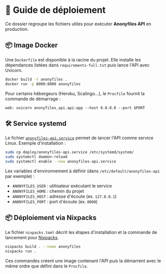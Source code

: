# 🚀 Guide de déploiement

Ce dossier regroupe les fichiers utiles pour exécuter **Anonyfiles API** en production.

## 📦 Image Docker

Une `Dockerfile` est disponible à la racine du projet. Elle installe les dépendances listées dans `requirements-full.txt` puis lance l'API avec Uvicorn.

```bash
docker build -t anonyfiles .
docker run -p 8000:8000 anonyfiles
```

Pour certains hébergeurs (Heroku, Scalingo...), le `Procfile` fournit la commande de démarrage :

```procfile
web: uvicorn anonyfiles_api.api:app --host 0.0.0.0 --port $PORT
```

## 🛠️ Service systemd

Le fichier [`anonyfiles-api.service`](anonyfiles-api.service) permet de lancer l'API comme service Linux. Exemple d'installation :

```bash
sudo cp deploy/anonyfiles-api.service /etc/systemd/system/
sudo systemctl daemon-reload
sudo systemctl enable --now anonyfiles-api.service
```

Les variables d'environnement à définir (dans `/etc/default/anonyfiles-api` par exemple) :

- `ANONYFILES_USER` : utilisateur exécutant le service
- `ANONYFILES_HOME` : chemin du projet
- `ANONYFILES_HOST` : adresse d'écoute (ex. `127.0.0.1`)
- `ANONYFILES_PORT` : port d'écoute (ex. `8000`)

## 📦 Déploiement via Nixpacks

Le fichier `nixpacks.toml` décrit les étapes d'installation et la commande de lancement pour [Nixpacks](https://nixpacks.com/).

```bash
nixpacks build . --name anonyfiles
nixpacks run .
```

Ces commandes créent une image contenant l'API puis la démarrent avec le même ordre que défini dans le `Procfile`.

